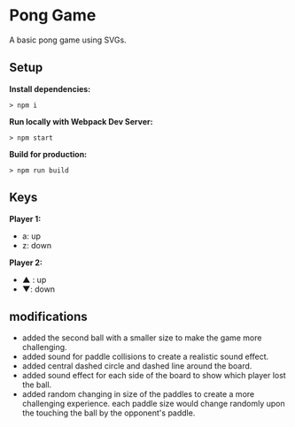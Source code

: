 # Pong Game

A basic pong game using SVGs.

## Setup

**Install dependencies:**

`> npm i`

**Run locally with Webpack Dev Server:**

`> npm start`

**Build for production:**

`> npm run build`

## Keys

**Player 1:**
* a: up
* z: down

**Player 2:**
* ▲ : up
* ▼: down

## modifications

* added the second ball with a smaller size to make the game more challenging.
* added sound for paddle collisions to create a realistic sound effect.
* added central dashed circle and dashed line around the board.
* added sound effect for each side of the board to show which player lost the ball.
* added random changing in size of the paddles to create a more challenging experience. each paddle size would change randomly upon the touching the ball by the opponent's paddle.
